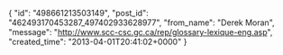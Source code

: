  {
   "id": "498661213503149",
   "post_id": "462493170453287_497402933628977",
   "from_name": "Derek Moran",
   "message": "http://www.scc-csc.gc.ca/rep/glossary-lexique-eng.asp",
   "created_time": "2013-04-01T20:41:02+0000"
 }

